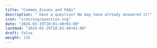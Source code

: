 ```yaml
---
title: "Common_Issues and FAQs"
description: " Have a question? We may have already answered it!"
icon: "icon/svg/question.svg"
date: "2024-03-19T10:01:40+01:00"
lastmod: "2024-03-19T10:01:40+01:00"
draft: false
weight: 150
---
```



